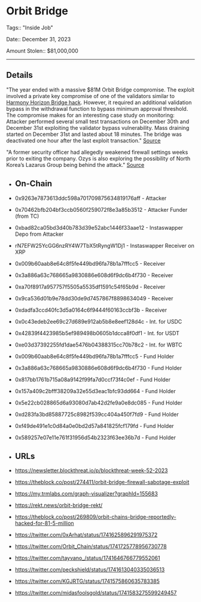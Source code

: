 # Orbit Bridge

Tags:: "Inside Job"

Date:: December 31, 2023

Amount Stolen:: $81,000,000

---


## Details

"The year ended with a massive $81M Orbit Bridge compromise. The exploit involved a private key compromise of one of the validators similar to [Harmony Horizon Bridge hack](https://certik.com/resources/blog/2QRuMEEZAWHx0f16kz43uC-harmony-incident-analysis). However, it required an additional validation bypass in the withdrawal function to bypass minimum approval threshold. The compromise makes for an interesting case study on monitoring: Attacker performed several small test transactions on December 30th and December 31st exploiting the validator bypass vulnerability. Mass draining started on December 31st and lasted about 18 minutes. The bridge was deactivated one hour after the last exploit transaction." [Source](https://newsletter.blockthreat.io/p/blockthreat-week-52-2023)

"A former security officer had allegedly weakened firewall settings weeks prior to exiting the company. Ozys is also exploring the possibility of North Korea’s Lazarus Group being behind the attack." [Source](https://theblock.co/post/274411/orbit-bridge-firewall-sabotage-exploit)

- ## On-Chain

- 0x9263e7873613ddc598a701709875634819176aff  - Attacker
- 0x70462bfb204bf3ccb0560f259072f8e3a85b3512 - Attacker Funder (from TC)
- 0xbad82ca05bd3d40b783d39e52abc1446f33aae12  - Instaswapper Depo from Attacker 
- rN7EFW25YcGG6nzRY4W7TbX5tRyngW1Dj1 - Instaswapper Receiver on XRP
- 0x009b60aab8e64c8f5fe449bd96fa78b1a7fffcc5 - Receiver
- 0x3a886a63c768665a9830886e608d6f9dc6b4f730 - Receiver
- 0xa70f8917a957757f5505a5535df1591c54f65b9d - Receiver
- 0x9ca536d01b9e78dd30de9d7457867f8898634049 - Receiver
- 0xdadfa3ccd40fc3d5a0164c6f9444f60163ccbf3b - Receiver
- 0x0c43edeb2ee69c27d689e912ab5b8e8eef128d4c - Int. for USDC
- 0x42839f4423985b5ef989498b0605b1dcca8f0df1 - Int. for USDT
- 0xe03d37392255fd1dae5476b04388315cc70b78c2 - Int. for WBTC
- 0x009b60aab8e64c8f5fe449bd96fa78b1a7fffcc5 - Fund Holder
- 0x3a886a63c768665a9830886e608d6f9dc6b4f730 - Fund Holder
- 0x817bb1761b715a08a9142f99fa7d0ccf73f4c0ef - Fund Holder
- 0x157a409c2bfff38209a32e55d3eac1bfc93dd664 - Fund Holder
- 0x5e22cb028865d6a93080d7ab42d2fe9a0e8dc085 - Fund Holder
- 0xd283fa3bd85887725c8982f539cc404a450f7fd9 - Fund Holder
- 0xf49de491e1c0d84a0e0bd2d57a841825fcf179fd - Fund Holder
- 0x589257e07e11e761f31956d54b2323f63ee36b7d - Fund Holder


- ## URLs
- https://newsletter.blockthreat.io/p/blockthreat-week-52-2023
- https://theblock.co/post/274411/orbit-bridge-firewall-sabotage-exploit
- https://my.trmlabs.com/graph-visualizer?graphId=155683
- https://rekt.news/orbit-bridge-rekt/
- https://theblock.co/post/269809/orbit-chains-bridge-reportedly-hacked-for-81-5-million
- https://twitter.com/0xArhat/status/1741625896291975372
- https://twitter.com/Orbit_Chain/status/1741725778956730778
- https://twitter.com/tayvano_/status/1741646766779552061
- https://twitter.com/peckshield/status/1741613040335036513
- https://twitter.com/KGJRTG/status/1741575860635783385
- https://twitter.com/midasfoolsgold/status/1741583275599249457
